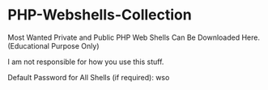# PHP-Webshells-Collection
Most Wanted Private and Public PHP Web Shells Can Be Downloaded Here. (Educational Purpose Only)

I am not responsible for how you use this stuff.

Default Password for All Shells (if required): wso
